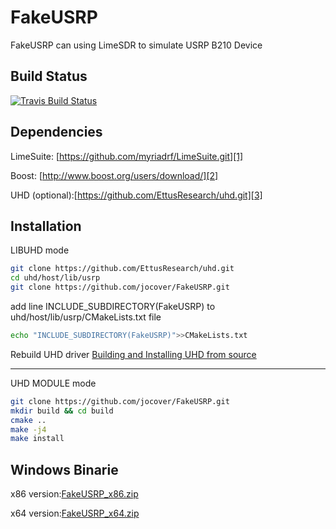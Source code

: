 # FakeUSRP

FakeUSRP can using LimeSDR to simulate USRP B210 Device

Build Status
------------

[![Travis Build Status](https://travis-ci.org/jocover/FakeUSRP.svg?branch=master)](https://travis-ci.org/jocover/FakeUSRP)

Dependencies
------------
LimeSuite: [https://github.com/myriadrf/LimeSuite.git][1]

Boost: [http://www.boost.org/users/download/][2]

UHD (optional):[https://github.com/EttusResearch/uhd.git][3]

Installation
----------

LIBUHD mode

```sh
git clone https://github.com/EttusResearch/uhd.git
cd uhd/host/lib/usrp
git clone https://github.com/jocover/FakeUSRP.git
```
add line INCLUDE_SUBDIRECTORY(FakeUSRP) to uhd/host/lib/usrp/CMakeLists.txt file
```sh
echo "INCLUDE_SUBDIRECTORY(FakeUSRP)">>CMakeLists.txt

```
Rebuild UHD driver
[Building and Installing UHD from source][4]

----------
UHD MODULE mode
```sh
git clone https://github.com/jocover/FakeUSRP.git
mkdir build && cd build
cmake ..
make -j4
make install
```

Windows Binarie
---------
x86 version:[FakeUSRP_x86.zip][5]

x64 version:[FakeUSRP_x64.zip][6]


  [1]: https://github.com/myriadrf/LimeSuite.git
  [2]: http://www.boost.org/users/download/
  [3]: https://github.com/EttusResearch/uhd.git
  [4]: http://files.ettus.com/manual/page_build_guide.html
  [5]: https://www.jiangwei.org/download/fackusrp_x86.zip
  [6]: https://www.jiangwei.org/download/fakeusrp_x64.zip